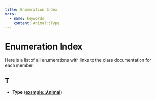 ```yaml
---
title: Enumeration Index
meta:
  - name: keywords
    content: Animal::Type
---
```


# Enumeration Index

Here is a list of all enumerations with links to the class documentation for each member:
## T

* **Type** ([**example::Animal**](classexample_1_1_animal.md#enum-type))


